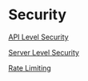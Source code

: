 # Security

[API Level Security](API%20Level%20Security)

[Server Level Security](Server%20Level%20Security)

[Rate Limiting](Rate%20Limiting)